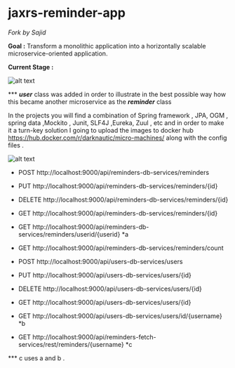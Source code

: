 # jaxrs-reminder-app
_Fork by Sajid_

__Goal :__
   Transform a monolithic application into a horizontally scalable microservice-oriented application.



__Current Stage :__


![alt text](https://docs.google.com/drawings/d/e/2PACX-1vTHsD495ma1D0OgdzN7dZ_J5ugf804SF7MTyzPe5772rwvmjRva_A-3HFqiKf29NzFtwMbiek8JxKJL/pub?w=1440&h=1080 "ReminderApp Arch")

*** **_user_** class was added in order to illustrate in the best possible way how this became another microservice as the **_reminder_** class 

In the projects you will find a combination of Spring framework , JPA, OGM , spring data ,Mockito , Junit,  SLF4J ,Eureka, Zuul , etc  and in order to make it a turn-key solution I going to upload the images to docker hub https://hub.docker.com/r/darknautic/micro-machines/ along with the config files .



![alt text](https://docs.google.com/drawings/d/e/2PACX-1vQtcUT-pTsKVc4KT6JFVNQawZ03TM4ZnUZocCVvZElpvBevN47yoXvL0JuRdoRgKKFtSo6xuON37JAx/pub?w=480&h=360)


+ POST  	http://localhost:9000/api/reminders-db-services/reminders
+ PUT   	http://localhost:9000/api/reminders-db-services/reminders/{id}
+ DELETE	http://localhost:9000/api/reminders-db-services/reminders/{id}
+ GET		http://localhost:9000/api/reminders-db-services/reminders/{id}
+ GET		http://localhost:9000/api/reminders-db-services/reminders/userid/{userid} *a
+ GET		http://localhost:9000/api/reminders-db-services/reminders/count


+ POST	   http://localhost:9000/api/users-db-services/users
+ PUT		http://localhost:9000/api/users-db-services/users/{id}
+ DELETE	http://localhost:9000/api/users-db-services/users/{id}
+ GET		http://localhost:9000/api/users-db-services/users/{id}
+ GET		http://localhost:9000/api/users-db-services/users/id/{username}   *b


+ GET		http://localhost:9000/api/reminders-fetch-services/rest/reminders/{username} *c


*** c uses a and b  .
